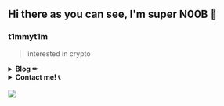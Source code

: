 ## Hi there as you can see, I'm super N00B 👋

### t1mmyt1m
> interested in crypto

<details>
    <summary><b> Blog ✏ </b></summary>
  <br>
   <a href="https://velog.io/@t1mmy_t1m" target="_blank"><img src="https://img.shields.io/badge/Velog-20C997?style=flat-square&logo=Velog&logoColor=white"/></a>
   <a href="https://t1mmyt1m.tistory.com/" target="_blank"><img src="https://img.shields.io/badge/Tistory-263238?style=flat-square&logo=Directus&logoColor=white"/></a>
</details>

<details>
    <summary><b> Contact me! 📞 </b></summary>
  <br>
   <a href="https://discord.id/" target="_blank"><img src="https://img.shields.io/badge/Discord%20id:%20871397193544781936-5865F2?style=flat-square&logo=Discord&logoColor=white"/></a>
</details>


<br>
<img src="https://github-readme-stats.vercel.app/api/top-langs?username=t1mmyt1m&layout=compact"/>
